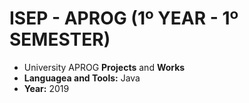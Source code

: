 # ISEP - APROG (1º YEAR - 1º SEMESTER)
* University APROG **Projects** and **Works**
* **Languagea and Tools:** Java
* **Year:** 2019
